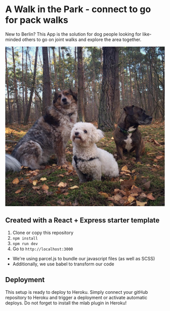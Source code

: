 # A Walk in the Park - connect to go for pack walks

New to Berlin?
This App is the solution for dog people looking for like-minded others to go on joint walks and explore the area together.

![Dogs in the Woods](https://github.com/AstiV/aWalkInThePark/blob/master/img/Dogs.jpg)

## Created with a React + Express starter template

1. Clone or copy this repository
2. `npm install`
3. `npm run dev`
4. Go to `http://localhost:3000`

-   We're using parcel.js to bundle our javascript files (as well as SCSS)
-   Additionally, we use babel to transform our code

## Deployment

This setup is ready to deploy to Heroku.
Simply connect your gitHub repository to Heroku and trigger a deployment or activate automatic deploys.
Do not forget to install the mlab plugin in Heroku!
